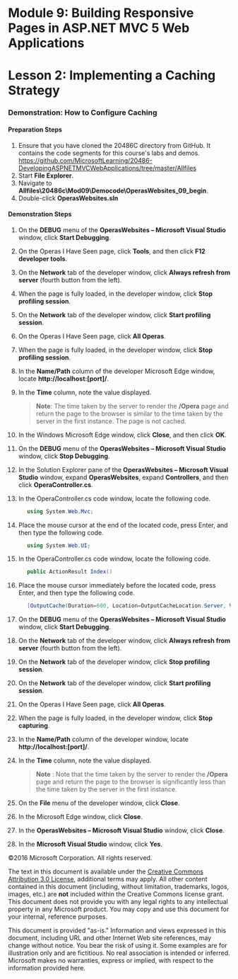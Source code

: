 ﻿# Module 9: Building Responsive Pages in ASP.NET MVC 5 Web Applications

# Lesson 2: Implementing a Caching Strategy

### Demonstration: How to Configure Caching

#### Preparation Steps

1. Ensure that you have cloned the 20486C directory from GitHub. It contains the code segments for this course's labs and demos. https://github.com/MicrosoftLearning/20486-DevelopingASPNETMVCWebApplications/tree/master/Allfiles
2. Start **File Explorer**.
3. Navigate to **Allfiles\20486c\Mod09\Democode\OperasWebsites_09_begin**.
4. Double-click **OperasWebsites.sln**

#### Demonstration Steps

1. On the **DEBUG** menu of the **OperasWebsites – Microsoft Visual Studio** window, click **Start Debugging**.
2. On the Operas I Have Seen page, click **Tools**, and then click **F12 developer tools**.
3. On the **Network** tab of the developer window, click **Always refresh from server** (fourth button from the left).
4. When the page is fully loaded, in the developer window, click **Stop profiling session**.
5. On the **Network** tab of the developer window, click **Start profiling session**.
6. On the Operas I Have Seen page, click **All Operas**.
7. When the page is fully loaded, in the developer window, click **Stop profiling session**.
8. In the **Name/Path** column of the developer Microsoft Edge window, locate **http://localhost:[port]/**.
9. In the **Time** column, note the value displayed.

   >**Note**: The time taken by the server to render the **/Opera** page and return the page to the browser is similar to the time taken by the server in the first instance. The page is not cached.

10. In the Windows Microsoft Edge window, click **Close**, and then click **OK**.
11. On the **DEBUG** menu of the **OperasWebsites – Microsoft Visual Studio** window, click **Stop Debugging**.
12. In the Solution Explorer pane of the **OperasWebsites – Microsoft Visual Studio** window, expand **OperasWebsites**, expand  **Controllers**, and then click **OperaController.cs**.
13. In the OperaController.cs code window, locate the following code.

  ```cs
        using System.Web.Mvc;
```
14. Place the mouse cursor at the end of the located code, press Enter, and then type the following code.

  ```cs
        using System.Web.UI;
```
15. In the OperaController.cs code window, locate the following code.

  ```cs
        public ActionResult Index()
```
16. Place the mouse cursor immediately before the located code, press Enter, and then type the following code.

  ```cs
        [OutputCache(Duration=600, Location=OutputCacheLocation.Server, VaryByParam="none")]
```
17. On the **DEBUG** menu of the **OperasWebsites – Microsoft Visual Studio** window, click **Start Debugging**.
18. On the **Network** tab of the developer window, click **Always refresh from server** (fourth button from the left).
19. On the **Network** tab of the developer window, click **Stop profiling session**.
20. On the **Network** tab of the developer window, click **Start profiling session**.
21. On the Operas I Have Seen page, click **All Operas**.
22. When the page is fully loaded, in the developer window, click **Stop capturing**.
23. In the **Name/Path** column of the developer window, locate **http://localhost:[port]/**.
24. In the **Time** column, note the value displayed.

    >**Note** : Note that the time taken by the server to render the **/Opera** page and return the page to the browser is significantly less than the time taken by the server in the first instance.

25. On the **File** menu of the developer window, click **Close**.
26. In the Microsoft Edge window, click **Close**.
27. In the **OperasWebsites – Microsoft Visual Studio** window, click **Close**.
28. In the **Microsoft Visual Studio** window, click **Yes**.

©2016 Microsoft Corporation. All rights reserved.

The text in this document is available under the  [Creative Commons Attribution 3.0 License](https://creativecommons.org/licenses/by/3.0/legalcode), additional terms may apply. All other content contained in this document (including, without limitation, trademarks, logos, images, etc.) are  **not**  included within the Creative Commons license grant. This document does not provide you with any legal rights to any intellectual property in any Microsoft product. You may copy and use this document for your internal, reference purposes.

This document is provided &quot;as-is.&quot; Information and views expressed in this document, including URL and other Internet Web site references, may change without notice. You bear the risk of using it. Some examples are for illustration only and are fictitious. No real association is intended or inferred. Microsoft makes no warranties, express or implied, with respect to the information provided here.
